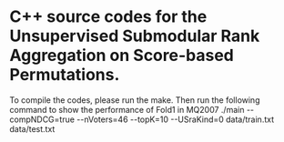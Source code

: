 # C++ source codes for the Unsupervised Submodular Rank Aggregation on Score-based Permutations. 
To compile the codes, please run the make. 
Then run the following command to show the performance of Fold1 in MQ2007
./main --compNDCG=true --nVoters=46 --topK=10 --USraKind=0 data/train.txt data/test.txt


